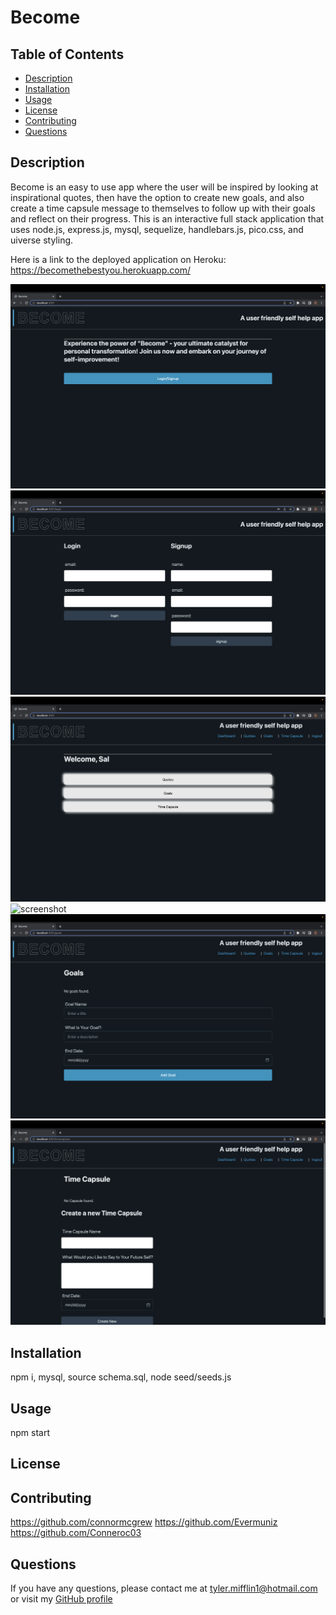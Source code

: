 # Become

## Table of Contents
* [Description](#description)
* [Installation](#installation)
* [Usage](#usage)
* [License](#license)
* [Contributing](#contributing)
* [Questions](#questions)
## Description
Become is an easy to use app where the user will be inspired by looking at inspirational quotes, then have the option to create new goals, and also create a time capsule message to themselves to follow up with their goals and reflect on their progress. This is an interactive full stack application that uses node.js, express.js, mysql, sequelize, handlebars.js, pico.css, and uiverse styling.

Here is a link to the deployed application on Heroku: 
https://becomethebestyou.herokuapp.com/

![screenshot](./public/images/landing_page.png)
![screenshot](./public/images/login_page.png)
![screenshot](./public/images/home_page.png)
![screenshot](./public/images/quotes_page.png)
![screenshot](./public/images/goals_page.png)
![screenshot](./public/images/time_quotes.png)
## Installation
npm i, mysql, source schema.sql, node seed/seeds.js
## Usage
npm start
## License

## Contributing
https://github.com/connormcgrew
https://github.com/Evermuniz
https://github.com/Conneroc03
## Questions
If you have any questions, please contact me at [tyler.mifflin1@hotmail.com](mailto:tyler.mifflin1@hotmail.com) or visit my [GitHub profile](https://github.com/tylermifflin)
